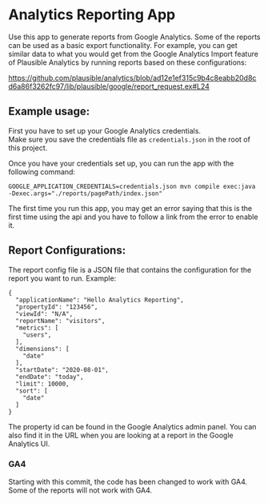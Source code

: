 Analytics Reporting App
======================

Use this app to generate reports from Google Analytics.  Some of the reports
can be used as a basic export functionality.  For example, you can get similar 
data to what you would get from the Google Analytics Import feature of Plausible Analytics
by running reports based on these configurations:

https://github.com/plausible/analytics/blob/ad12e1ef315c9b4c8eabb20d8cd6a86f3262fc97/lib/plausible/google/report_request.ex#L24

Example usage:
---

First you have to set up your Google Analytics credentials.  
Make sure you save the credentials file as `credentials.json` in the root of this project.

Once you have your credentials set up, you can run the app with the following command:

```
GOOGLE_APPLICATION_CREDENTIALS=credentials.json mvn compile exec:java -Dexec.args="./reports/pagePath/index.json"
```

The first time you run this app, you may get an error saying that this is the first time using the api and you have to follow
a link from the error to enable it.

Report Configurations:
---
The report config file is a JSON file that contains the configuration for the report you want to run.
Example:

```
{
  "applicationName": "Hello Analytics Reporting",
  "propertyId": "123456",
  "viewId": "N/A",
  "reportName": "visitors",
  "metrics": [
    "users",
  ],
  "dimensions": [
    "date"
  ],
  "startDate": "2020-08-01",
  "endDate": "today",
  "limit": 10000,
  "sort": [
    "date"
  ]
}
```

The property id can be found in the Google Analytics admin panel.  You can also find it in the URL
when you are looking at a report in the Google Analytics UI.

### GA4

Starting with this commit, the code has been changed to work with GA4.  Some of the reports will not work with GA4.